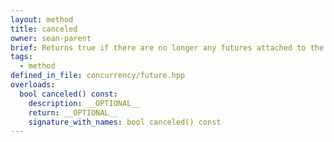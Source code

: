```yaml
---
layout: method
title: canceled
owner: sean-parent
brief: Returns true if there are no longer any futures attached to the task.
tags:
  - method
defined_in_file: concurrency/future.hpp
overloads:
  bool canceled() const:
    description: __OPTIONAL__
    return: __OPTIONAL__
    signature_with_names: bool canceled() const
---
```

